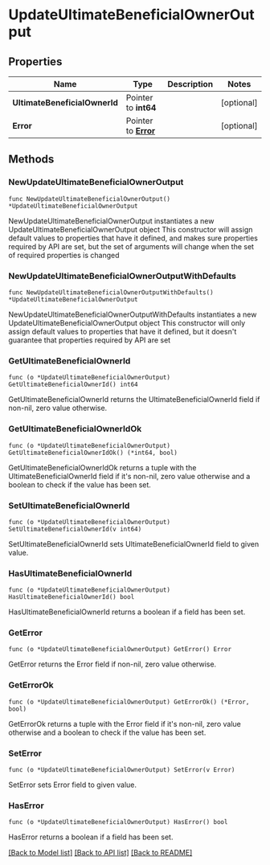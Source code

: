 # UpdateUltimateBeneficialOwnerOutput

## Properties

Name | Type | Description | Notes
------------ | ------------- | ------------- | -------------
**UltimateBeneficialOwnerId** | Pointer to **int64** |  | [optional] 
**Error** | Pointer to [**Error**](Error.md) |  | [optional] 

## Methods

### NewUpdateUltimateBeneficialOwnerOutput

`func NewUpdateUltimateBeneficialOwnerOutput() *UpdateUltimateBeneficialOwnerOutput`

NewUpdateUltimateBeneficialOwnerOutput instantiates a new UpdateUltimateBeneficialOwnerOutput object
This constructor will assign default values to properties that have it defined,
and makes sure properties required by API are set, but the set of arguments
will change when the set of required properties is changed

### NewUpdateUltimateBeneficialOwnerOutputWithDefaults

`func NewUpdateUltimateBeneficialOwnerOutputWithDefaults() *UpdateUltimateBeneficialOwnerOutput`

NewUpdateUltimateBeneficialOwnerOutputWithDefaults instantiates a new UpdateUltimateBeneficialOwnerOutput object
This constructor will only assign default values to properties that have it defined,
but it doesn't guarantee that properties required by API are set

### GetUltimateBeneficialOwnerId

`func (o *UpdateUltimateBeneficialOwnerOutput) GetUltimateBeneficialOwnerId() int64`

GetUltimateBeneficialOwnerId returns the UltimateBeneficialOwnerId field if non-nil, zero value otherwise.

### GetUltimateBeneficialOwnerIdOk

`func (o *UpdateUltimateBeneficialOwnerOutput) GetUltimateBeneficialOwnerIdOk() (*int64, bool)`

GetUltimateBeneficialOwnerIdOk returns a tuple with the UltimateBeneficialOwnerId field if it's non-nil, zero value otherwise
and a boolean to check if the value has been set.

### SetUltimateBeneficialOwnerId

`func (o *UpdateUltimateBeneficialOwnerOutput) SetUltimateBeneficialOwnerId(v int64)`

SetUltimateBeneficialOwnerId sets UltimateBeneficialOwnerId field to given value.

### HasUltimateBeneficialOwnerId

`func (o *UpdateUltimateBeneficialOwnerOutput) HasUltimateBeneficialOwnerId() bool`

HasUltimateBeneficialOwnerId returns a boolean if a field has been set.

### GetError

`func (o *UpdateUltimateBeneficialOwnerOutput) GetError() Error`

GetError returns the Error field if non-nil, zero value otherwise.

### GetErrorOk

`func (o *UpdateUltimateBeneficialOwnerOutput) GetErrorOk() (*Error, bool)`

GetErrorOk returns a tuple with the Error field if it's non-nil, zero value otherwise
and a boolean to check if the value has been set.

### SetError

`func (o *UpdateUltimateBeneficialOwnerOutput) SetError(v Error)`

SetError sets Error field to given value.

### HasError

`func (o *UpdateUltimateBeneficialOwnerOutput) HasError() bool`

HasError returns a boolean if a field has been set.


[[Back to Model list]](../README.md#documentation-for-models) [[Back to API list]](../README.md#documentation-for-api-endpoints) [[Back to README]](../README.md)


